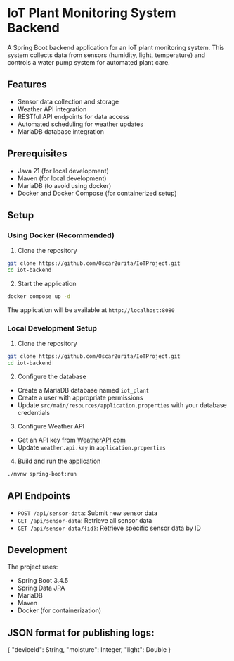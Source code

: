 # IoT Plant Monitoring System Backend

A Spring Boot backend application for an IoT plant monitoring system. This system collects data from sensors (humidity, light, temperature) and controls a water pump system for automated plant care.

## Features

- Sensor data collection and storage
- Weather API integration
- RESTful API endpoints for data access
- Automated scheduling for weather updates
- MariaDB database integration

## Prerequisites

- Java 21 (for local development)
- Maven (for local development)
- MariaDB (to avoid using docker)
- Docker and Docker Compose (for containerized setup)

## Setup

### Using Docker (Recommended)

1. Clone the repository
```bash
git clone https://github.com/OscarZurita/IoTProject.git
cd iot-backend
```

2. Start the application
```bash
docker compose up -d
```

The application will be available at `http://localhost:8080`

### Local Development Setup

1. Clone the repository
```bash
git clone https://github.com/OscarZurita/IoTProject.git
cd iot-backend
```

2. Configure the database
- Create a MariaDB database named `iot_plant`
- Create a user with appropriate permissions
- Update `src/main/resources/application.properties` with your database credentials

3. Configure Weather API
- Get an API key from [WeatherAPI.com](https://www.weatherapi.com/)
- Update `weather.api.key` in `application.properties`

4. Build and run the application
```bash
./mvnw spring-boot:run
```

## API Endpoints

- `POST /api/sensor-data`: Submit new sensor data
- `GET /api/sensor-data`: Retrieve all sensor data
- `GET /api/sensor-data/{id}`: Retrieve specific sensor data by ID

## Development

The project uses:
- Spring Boot 3.4.5
- Spring Data JPA
- MariaDB
- Maven
- Docker (for containerization)


## JSON format for publishing logs:

{
    "deviceId": String,
    "moisture": Integer,
    "light": Double
}
